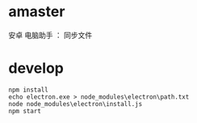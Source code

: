 # amaster
安卓 电脑助手 ： 同步文件


# develop 
```
npm install
echo electron.exe > node_modules\electron\path.txt
node node_modules\electron\install.js
npm start
```
